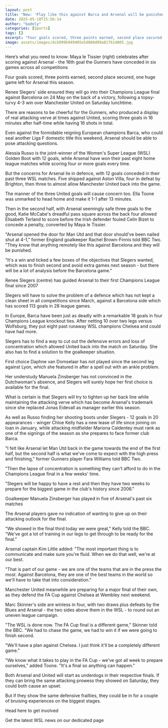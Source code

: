 ```yaml
---
layout: post
title: "New: 'Play like this against Barca and Arsenal will be punished'"
date: 2025-05-10T15:56:14
author: "badely"
categories: [Sports]
tags: []
excerpt: "Four goals scored, three points earned, second place secured, one huge game left for Arsenal this season."
image: assets/images/dcb999b949405e5d080d89a817614805.jpg
---
```


Here’s what you need to know: Maya le Tissier (right) celebrates after scoring against Arsenal - the 16th goal the Gunners have conceded in six games across all competitions

Four goals scored, three points earned, second place secured, one huge game left for Arsenal this season.

Renee Slegers' side ensured they will go into their Champions League final against Barcelona on 24 May on the back of a victory, following a topsy-turvy 4-3 win over Manchester United on Saturday lunchtime.

There are reasons to be cheerful for the Gunners, who produced a display of real attacking verve at times against United, scoring three goals in 16 minutes after half-time while having 16 shots in total.

Even against the formidable reigning European champions Barca, who could seal another Liga F domestic title this weekend, Arsenal should be able to pose attacking questions.

Alessia Russo is the joint-winner of the Women's Super League (WSL) Golden Boot with 12 goals, while Arsenal have won their past eight home league matches while scoring four or more goals every time.

But the concerns for Arsenal lie in defence, with 12 goals conceded in their past three WSL matches. Five shipped against Aston Villa, four in defeat by Brighton, then three to almost allow Manchester United back into the game.

The manner of the three United goals will cause concern too. Ella Toone was unmarked to head home and make it 1-1 after 13 minutes.

Then in the second half, with Arsenal seemingly safe three goals to the good, Katie McCabe's dreadful pass square across the back four allowed Elisabeth Terland to score before the Irish defender fouled Celin Bizet to concede a penalty, converted by Maya le Tissier.

"Arsenal opened the door for Man Utd and that door should've been nailed shut at 4-1," former England goalkeeper Rachel Brown-Finnis told BBC Two. "They know that anything remotely like this against Barcelona and they will be punished.

"It's a win and ticked a few boxes of the objectives that Slegers wanted, which was to finish second and avoid extra games next season - but there will be a lot of analysis before the Barcelona game."

Renee Slegers (centre) has guided Arsenal to their first Champions League final since 2007

Slegers will have to solve the problem of a defence which has not kept a clean sheet in all competitions since March, against a Barcelona side which has scored 113 goals in 28 league games.

In Europe, Barca have been just as deadly with a remarkable 18 goals in four Champions League knockout ties. After netting 10 over two legs versus Wolfsburg, they put eight past runaway WSL champions Chelsea and could have had more.

Slegers has to find a way to cut out the defensive errors and loss of concentration which allowed United back into the match on Saturday. She also has to find a solution to the goalkeeper situation.

First choice Daphne van Domselaar has not played since the second leg against Lyon, which she featured in after a spell out with an ankle problem.

Her understudy Manuela Zinsberger has not convinced in the Dutchwoman's absence, and Slegers will surely hope her first choice is available for the final.

What is certain is that Slegers will try to tighten up her back line while maintaining the attacking verve which has become Arsenal's trademark since she replaced Jonas Eidevall as manager earlier this season.

As well as Russo finding her shooting boots under Slegers - 12 goals in 20 appearances - winger Chloe Kelly has a new lease of life since joining on loan in January, while attacking midfielder Mariona Caldentey must rank as one of the signings of the season as she prepares to face former club Barca.

"I felt like Arsenal let Man Utd back in the game towards the end of the first half, but the second half is what we've come to expect with the high press and finishing," former Gunners player Fara Williams told BBC Two.

"Then the lapse of concentration is something they can't afford to do in the Champions League final in a few weeks' time.

"Slegers will be happy to have a rest and then they have two weeks to prepare for the biggest game in the club's history since 2006."

Goalkeeper Manuela Zinsberger has played in five of Arsenal's past six matches

The Arsenal players gave no indication of wanting to give up on their attacking outlook for the final.

"We showed in the final third today we were great," Kelly told the BBC. "We've got a lot of training in our legs to get through to be ready for the final."

Arsenal captain Kim Little added: "The most important thing is to communicate and make sure you're fluid. When we do that well, we're at our best.

"That is part of our game - we are one of the teams that are in the press the most. Against Barcelona, they are one of the best teams in the world so we'll have to take that into consideration."

Manchester United meanwhile are preparing for a major final of their own, as they defend the FA Cup against Chelsea at Wembley next weekend.

Marc Skinner's side are winless in four, with two draws plus defeats by the Blues and Arsenal - the two sides above them in the WSL - to round out an uneven league campaign.

"The WSL is done now. The FA Cup final is a different game," Skinner told the BBC. "We had to chase the game, we had to win it if we were going to finish second.

"We'll have a plan against Chelsea. I just think it'll be a completely different game."

"We know what it takes to play in the FA Cup - we've got all week to prepare ourselves," added Toone. "It's a final so anything can happen."

Both Arsenal and United will start as underdogs in their respective finals. If they can bring the same attacking prowess they showed on Saturday, they could both cause an upset.

But if they show the same defensive frailties, they could be in for a couple of bruising experiences on the biggest stages.

Head here to get involved

Get the latest WSL news on our dedicated page

